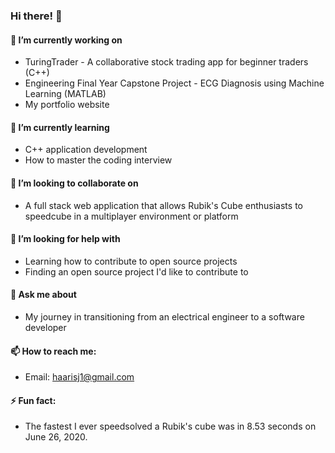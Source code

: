 ### Hi there! 👋

#### 🔭 I’m currently working on
- TuringTrader - A collaborative stock trading app for beginner traders (C++)
- Engineering Final Year Capstone Project - ECG Diagnosis using Machine Learning (MATLAB)
- My portfolio website

#### 🌱 I’m currently learning
- C++ application development
- How to master the coding interview
#### 👯 I’m looking to collaborate on
- A full stack web application that allows Rubik's Cube enthusiasts to speedcube in a multiplayer environment or platform

#### 🤔 I’m looking for help with
- Learning how to contribute to open source projects
- Finding an open source project I'd like to contribute to

#### 💬 Ask me about
- My journey in transitioning from an electrical engineer to a software developer

#### 📫 How to reach me:
- Email: haarisj1@gmail.com

#### ⚡ Fun fact:
- The fastest I ever speedsolved a Rubik's cube was in 8.53 seconds on June 26, 2020. 

<!--
**HaarisJ/HaarisJ** is a ✨ _special_ ✨ repository because its `README.md` (this file) appears on your GitHub profile.

Here are some ideas to get you started:

- 🔭 I’m currently working on ...
- 🌱 I’m currently learning ...
- 👯 I’m looking to collaborate on ...
- 🤔 I’m looking for help with ...
- 💬 Ask me about ...
- 📫 How to reach me: ...
- 😄 Pronouns: ...
- ⚡ Fun fact: ...
-->
